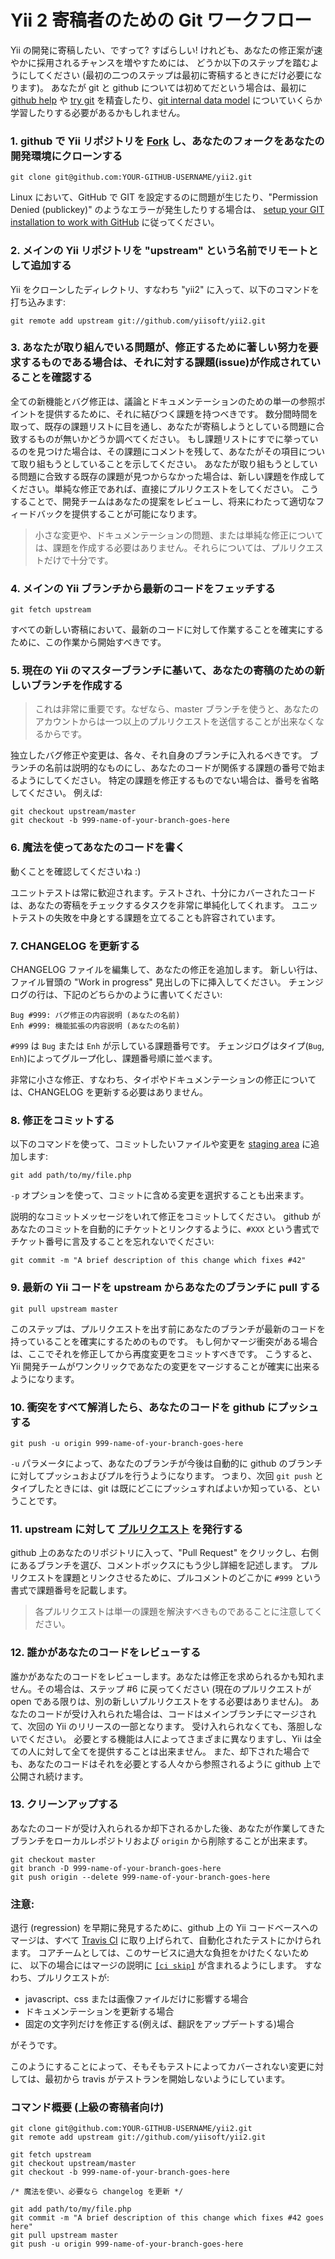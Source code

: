 Yii 2 寄稿者のための Git ワークフロー
=====================================

Yii の開発に寄稿したい、ですって? すばらしい! けれども、あなたの修正案が速やかに採用されるチャンスを増やすためには、
どうか以下のステップを踏むようにしてください (最初の二つのステップは最初に寄稿するときにだけ必要になります)。
あなたが git と github については初めてだという場合は、最初に [github help](http://help.github.com/) や [try git](https://try.github.com) を精査したり、[git internal data model](http://nfarina.com/post/9868516270/git-is-simpler) についていくらか学習したりする必要があるかもしれません。

### 1. github で Yii リポジトリを [Fork](http://help.github.com/fork-a-repo/) し、あなたのフォークをあなたの開発環境にクローンする

```
git clone git@github.com:YOUR-GITHUB-USERNAME/yii2.git
```

Linux において、GitHub で GIT を設定するのに問題が生じたり、"Permission Denied (publickey)" のようなエラーが発生したりする場合は、
[setup your GIT installation to work with GitHub](http://help.github.com/linux-set-up-git/) に従ってください。

### 2. メインの Yii リポジトリを "upstream" という名前でリモートとして追加する

Yii をクローンしたディレクトリ、すなわち "yii2" に入って、以下のコマンドを打ち込みます:

```
git remote add upstream git://github.com/yiisoft/yii2.git
```

### 3. あなたが取り組んでいる問題が、修正するために著しい努力を要求するものである場合は、それに対する課題(issue)が作成されていることを確認する

全ての新機能とバグ修正は、議論とドキュメンテーションのための単一の参照ポイントを提供するために、それに結びつく課題を持つべきです。
数分間時間を取って、既存の課題リストに目を通し、あなたが寄稿しようとしている問題に合致するものが無いかどうか調べてください。
もし課題リストにすでに挙っているのを見つけた場合は、その課題にコメントを残して、あなたがその項目について取り組もうとしていることを示してください。
あなたが取り組もうとしている問題に合致する既存の課題が見つからなかった場合は、新しい課題を作成してください。単純な修正であれば、直接にプルリクエストをしてください。
こうすることで、開発チームはあなたの提案をレビューし、将来にわたって適切なフィードバックを提供することが可能になります。

> 小さな変更や、ドキュメンテーションの問題、または単純な修正については、課題を作成する必要はありません。それらについては、プルリクエストだけで十分です。

### 4. メインの Yii ブランチから最新のコードをフェッチする

```
git fetch upstream
```

すべての新しい寄稿において、最新のコードに対して作業することを確実にするために、この作業から開始すべきです。

### 5. 現在の Yii のマスターブランチに基いて、あなたの寄稿のための新しいブランチを作成する

> これは非常に重要です。なぜなら、master ブランチを使うと、あなたのアカウントからは一つ以上のプルリクエストを送信することが出来なくなるからです。

独立したバグ修正や変更は、各々、それ自身のブランチに入れるべきです。
ブランチの名前は説明的なものにし、あなたのコードが関係する課題の番号で始まるようにしてください。
特定の課題を修正するものでない場合は、番号を省略してください。
例えば:

```
git checkout upstream/master
git checkout -b 999-name-of-your-branch-goes-here
```

### 6. 魔法を使ってあなたのコードを書く

動くことを確認してくださいね :)

ユニットテストは常に歓迎されます。テストされ、十分にカバーされたコードは、あなたの寄稿をチェックするタスクを非常に単純化してくれます。
ユニットテストの失敗を中身とする課題を立てることも許容されています。

### 7. CHANGELOG を更新する

CHANGELOG ファイルを編集して、あなたの修正を追加します。
新しい行は、ファイル冒頭の "Work in progress" 見出しの下に挿入してください。
チェンジログの行は、下記のどちらかのように書いてください:

```
Bug #999: バグ修正の内容説明 (あなたの名前)
Enh #999: 機能拡張の内容説明 (あなたの名前)
```

`#999` は `Bug` または `Enh` が示している課題番号です。
チェンジログはタイプ(`Bug`, `Enh`)によってグループ化し、課題番号順に並べます。

非常に小さな修正、すなわち、タイポやドキュメンテーションの修正については、CHANGELOG を更新する必要はありません。

### 8. 修正をコミットする

以下のコマンドを使って、コミットしたいファイルや変更を [staging area](http://gitref.org/basic/#add) に追加します:

```
git add path/to/my/file.php
```

`-p` オプションを使って、コミットに含める変更を選択することも出来ます。

説明的なコミットメッセージをいれて修正をコミットしてください。
github があなたのコミットを自動的にチケットとリンクするように、`#XXX` という書式でチケット番号に言及することを忘れないでください:

```
git commit -m "A brief description of this change which fixes #42"
```

### 9. 最新の Yii コードを upstream からあなたのブランチに pull する

```
git pull upstream master
```

このステップは、プルリクエストを出す前にあなたのブランチが最新のコードを持っていることを確実にするためのものです。
もし何かマージ衝突がある場合は、ここでそれを修正してから再度変更をコミットすべきです。
こうすると、Yii 開発チームがワンクリックであなたの変更をマージすることが確実に出来るようになります。

### 10. 衝突をすべて解消したら、あなたのコードを github にプッシュする

```
git push -u origin 999-name-of-your-branch-goes-here
```

`-u` パラメータによって、あなたのブランチが今後は自動的に github のブランチに対してプッシュおよびプルを行うようになります。
つまり、次回 `git push` とタイプしたときには、git は既にどこにプッシュすればよいか知っている、ということです。

### 11. upstream に対して [プルリクエスト](http://help.github.com/send-pull-requests/) を発行する

github 上のあなたのリポジトリに入って、"Pull Request" をクリックし、右側にあるブランチを選び、コメントボックスにもう少し詳細を記述します。
プルリクエストを課題とリンクさせるために、プルコメントのどこかに `#999` という書式で課題番号を記載します。

> 各プルリクエストは単一の課題を解決すべきものであることに注意してください。

### 12. 誰かがあなたのコードをレビューする

誰かがあなたのコードをレビューします。あなたは修正を求められるかも知れません。その場合は、ステップ #6 に戻ってください 
(現在のプルリクエストが open である限りは、別の新しいプルリクエストをする必要はありません)。
あなたのコードが受け入れられた場合は、コードはメインブランチにマージされて、次回の Yii のリリースの一部となります。
受け入れられなくても、落胆しないでください。
必要とする機能は人によってさまざまに異なりますし、Yii は全ての人に対して全てを提供することは出来ません。
また、却下された場合でも、あなたのコードはそれを必要とする人々から参照されるように github 上で公開され続けます。

### 13. クリーンアップする

あなたのコードが受け入れられるか却下されるかした後、あなたが作業してきたブランチをローカルレポジトリおよび `origin` から削除することが出来ます。

```
git checkout master
git branch -D 999-name-of-your-branch-goes-here
git push origin --delete 999-name-of-your-branch-goes-here
```

### 注意:

退行 (regression) を早期に発見するために、github 上の Yii コードベースへのマージは、すべて [Travis CI](http://travis-ci.org) に取り上げられて、自動化されたテストにかけられます。
コアチームとしては、このサービスに過大な負担をかけたくないために、
以下の場合にはマージの説明に [`[ci skip]`](http://about.travis-ci.org/docs/user/how-to-skip-a-build/) が含まれるようにします。
すなわち、プルリクエストが:

* javascript、css または画像ファイルだけに影響する場合
* ドキュメンテーションを更新する場合
* 固定の文字列だけを修正する(例えば、翻訳をアップデートする)場合

がそうです。

このようにすることによって、そもそもテストによってカバーされない変更に対しては、最初から travis がテストランを開始しないようにしています。

### コマンド概要 (上級の寄稿者向け)

```
git clone git@github.com:YOUR-GITHUB-USERNAME/yii2.git
git remote add upstream git://github.com/yiisoft/yii2.git
```

```
git fetch upstream
git checkout upstream/master
git checkout -b 999-name-of-your-branch-goes-here

/* 魔法を使い、必要なら changelog を更新 */

git add path/to/my/file.php
git commit -m "A brief description of this change which fixes #42 goes here"
git pull upstream master
git push -u origin 999-name-of-your-branch-goes-here
```
